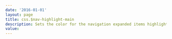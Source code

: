 ```yaml
---
date: '2016-01-01'
layout: page
title: css.$nav-highlight-main
description: Sets the color for the navigation expanded items highlight background 
value:  
---
```

